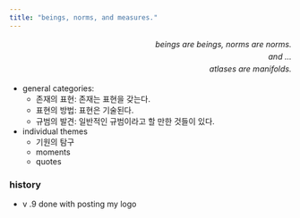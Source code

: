 ```yaml
---
title: "beings, norms, and measures."
---
```


<p class="pretag" align="right" style="line-height: 1.6em;"><em>beings are beings, norms are norms.<br/>
and ...<br/>
atlases are manifolds.</em></p>

- general categories:
    - 존재의 표현: 존재는 표현을 갖는다.
    - 표현의 방법: 표현은 기술된다.
    - 규범의 발견: 일반적인 규범이라고 할 만한 것들이 있다.
- individual themes
    - 기원의 탐구
    - moments
    - quotes

### history

- v .9 done with posting my logo
